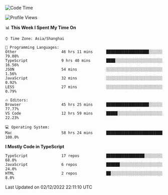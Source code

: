 <!--START_SECTION:waka-->
![Code Time](http://img.shields.io/badge/Code%20Time-3%2C344%20hrs%2057%20mins-blue)

![Profile Views](http://img.shields.io/badge/Profile%20Views-0-blue)

📊 **This Week I Spent My Time On** 

```text
⌚︎ Time Zone: Asia/Shanghai

💬 Programming Languages: 
Other                    46 hrs 11 mins      ███████████████████░░░░░░   79.08% 
TypeScript               9 hrs 40 mins       ████░░░░░░░░░░░░░░░░░░░░░   16.56% 
JSON                     54 mins             ░░░░░░░░░░░░░░░░░░░░░░░░░   1.56% 
JavaScript               32 mins             ░░░░░░░░░░░░░░░░░░░░░░░░░   0.92% 
LESS                     27 mins             ░░░░░░░░░░░░░░░░░░░░░░░░░   0.79%

🔥 Editors: 
Browser                  45 hrs 25 mins      ███████████████████░░░░░░   77.77% 
VS Code                  12 hrs 59 mins      █████░░░░░░░░░░░░░░░░░░░░   22.23%

💻 Operating System: 
Mac                      58 hrs 24 mins      █████████████████████████   100.0%

```

**I Mostly Code in TypeScript** 

```text
TypeScript               17 repos            █████████████████░░░░░░░░   68.0% 
JavaScript               6 repos             ██████░░░░░░░░░░░░░░░░░░░   24.0% 
HTML                     2 repos             ██░░░░░░░░░░░░░░░░░░░░░░░   8.0%

```



 Last Updated on 02/12/2022 22:11:10 UTC
<!--END_SECTION:waka-->
